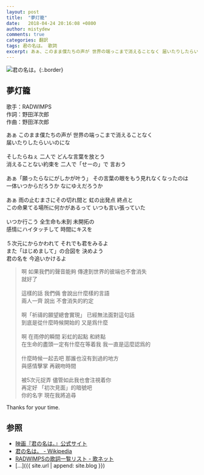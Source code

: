 ```yaml
---
layout: post
title:  "夢灯籠"
date:   2018-04-24 20:16:08 +0800
author: mistydew
comments: true
categories: 翻訳
tags: 君の名は。 歌詞
excerpt: あぁ、このまま僕たちの声が 世界の端っこまで消えることなく 届いたりしたらいいのにな。
---
```

![君の名は。](https://raw.githubusercontent.com/mistydew/cover/master/misc/君の名は。.jpg){:.border}

## 夢灯籠

歌手：RADWIMPS<br>
作詞：野田洋次郎<br>
作曲：野田洋次郎

<div class="lyric-original">
<p>
あぁ このまま僕たちの声が 世界の端っこまで消えることなく<br>
届いたりしたらいいのにな<br>
<br>
そしたらねぇ 二人で どんな言葉を放とう<br>
消えることない約束を 二人で「せーの」で 言おう<br>
<br>
あぁ「願ったらなにがしかが叶う」 その言葉の眼をもう見れなくなったのは<br>
一体いつからだろうか なにゆえだろうか<br>
<br>
あぁ 雨の止むまさにその切れ間と 虹の出発点 終点と<br>
この命果てる場所に何かがあるって いつも言い張っていた<br>
<br>
いつか行こう 全生命も未到 未開拓の<br>
感情にハイタッチして 時間にキスを<br>
<br>
５次元にからかわれて それでも君をみるよ<br>
また「はじめまして」の合図を 決めよう<br>
君の名を 今追いかけるよ
</p>
</div>

<div class="lyric-translation">
<blockquote>
啊 如果我們的聲音能夠 傳達到世界的彼端也不會消失<br>
就好了<br>
<br>
這樣的話 我們倆 會說出什麼樣的言語<br>
兩人一齊 說出 不會消失的約定<br>
<br>
啊「祈禱的願望總會實現」 已經無法面對這句話<br>
到底是從什麼時候開始的 又是爲什麼<br>
<br>
啊 在雨停的瞬間 彩虹的起點 和終點<br>
在生命的盡頭一定有什麼在等着我 我一直是這麼認爲的<br>
<br>
什麼時候一起去吧 那誰也沒有到過的地方<br>
與感情擊掌 再親吻時間<br>
<br>
被5次元捉弄 儘管如此我也會注視着你<br>
再定好 「初次見面」的暗號吧<br>
你的名字 現在我將追尋
</blockquote>
</div>

Thanks for your time.

## 参照
* [映画『君の名は。』公式サイト](http://www.kiminona.com)
* [君の名は。 - Wikipedia](https://ja.wikipedia.org/wiki/君の名は。)
* [RADWIMPSの歌詞一覧リスト - 歌ネット](https://www.uta-net.com/artist/4082)
* [...]({{ site.url | append: site.blog }})
